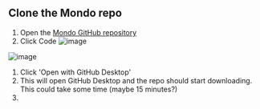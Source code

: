 Clone the Mondo repo
--------------------

1.  Open the [Mondo GitHub repository](https://github.com/monarch-initiative/mondo)
1.  Click Code
 ![image](https://user-images.githubusercontent.com/6722114/116610830-801b0480-a8ea-11eb-8567-9da0c1159954.png)

![image](https://user-images.githubusercontent.com/6722114/115820985-c3d7b080-a3b6-11eb-8131-7b9c33cc294d.png)

1. Click 'Open with GitHub Desktop'
2. This will open GitHub Desktop and the repo should start downloading. This could take some time (maybe 15 minutes?)
3. 
